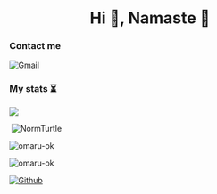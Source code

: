 <h1 align="center">Hi 👋, Namaste 🐢 </h1>

<h3 align="left">Contact me</h3>

[![Gmail](https://img.shields.io/badge/gmail-red?&style=for-the-badge&logo=gmail&logoColor=white)](https://mail.google.com/mail/u/0/?fs=1&to=omi0k@duck.com&su=SUBJECT&body=BODY&tf=cm)

<h3 align="left">My stats ⏳ </h3>

![](https://github-profile-summary-cards.vercel.app/api/cards/profile-details?username=NormTurtle&theme=cobalt)
<p>&nbsp;<img src="https://github-readme-stats-sigma-five.vercel.app/api?username=NormTurtle&show_icons=true&locale=en" alt="NormTurtle" /></p>

<p><img src="https://github-readme-streak-stats.herokuapp.com/?user=NormTurtle&" alt="omaru-ok" /></p>

<p><img src="https://github-readme-stats-sigma-five.vercel.app/api/top-langs?username=NormTurtle&show_icons=true&locale=en&layout=compact" alt="omaru-ok" /></p>




[![Github](https://img.shields.io/github/followers/NormTurtle?label=Follow&style=social)](https://github.com/omaru-ok)


<!---
- 👋 Hi, I’m @omaru            as normal tutrle❤️:)
- 👀 I’m interested in ... learning and ...
- 🌱 I’m currently learning ... nothign
- 💞️ I’m looking to collaborate on ...  everyone just ask im there
- 📫 How to reach me ...   just discord omi#1695
--->
<!---
NormTurtle/omaru-ok is a ✨ special ✨ repository because its `README.md` (this file) appears on your GitHub profile.
You can click the Preview link to take a look at your changes.
--->


